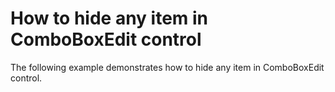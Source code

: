 # How to hide any item in ComboBoxEdit control


<p>The following example demonstrates how to hide any item in ComboBoxEdit control.</p>

<br/>



